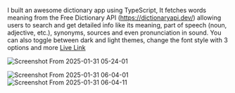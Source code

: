 I built an awesome dictionary app using TypeScript, It fetches words meaning from the Free Dictionary API (https://dictionaryapi.dev/) allowing users to search and get detailed info like its meaning, part of speech (noun, adjective, etc.), synonyms, sources and even pronunciation in sound. You can also toggle between dark and light themes, change the font style with 3 options and more
[Live Link](https://day-82-dictionary-app.vercel.app/)

![Screenshot From 2025-01-31 05-24-01](https://github.com/user-attachments/assets/69c6c00c-13be-4368-bb76-eaec23564766)

![Screenshot From 2025-01-31 06-04-01](https://github.com/user-attachments/assets/319af5b2-e2ee-46df-8b06-47598606072a)
![Screenshot From 2025-01-31 06-04-11](https://github.com/user-attachments/assets/c5077e55-7c1f-427c-b9cb-e18293331252)
